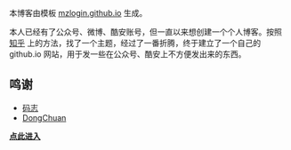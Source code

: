 本博客由模板 [mzlogin.github.io](https://github.com/mzlogin/mzlogin.github.io) 生成。

本人已经有了公众号、微博、酷安账号，但一直以来想创建一个个人博客。按照 [知乎](https://zhuanlan.zhihu.com/p/83834939) 上的方法，找了一个主题，经过了一番折腾，终于建立了一个自己的 github.io 网站，用于发一些在公众号、酷安上不方便发出来的东西。

## 鸣谢

- [码志](https://mazhuang.org)
- [DongChuan](https://dongchuan.github.io/)

[**点此进入**](https://lxgw.github.io)
